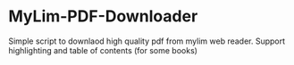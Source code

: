 # MyLim-PDF-Downloader
Simple script to downlaod high quality pdf from mylim web reader. Support highlighting and table of contents (for some books) 
